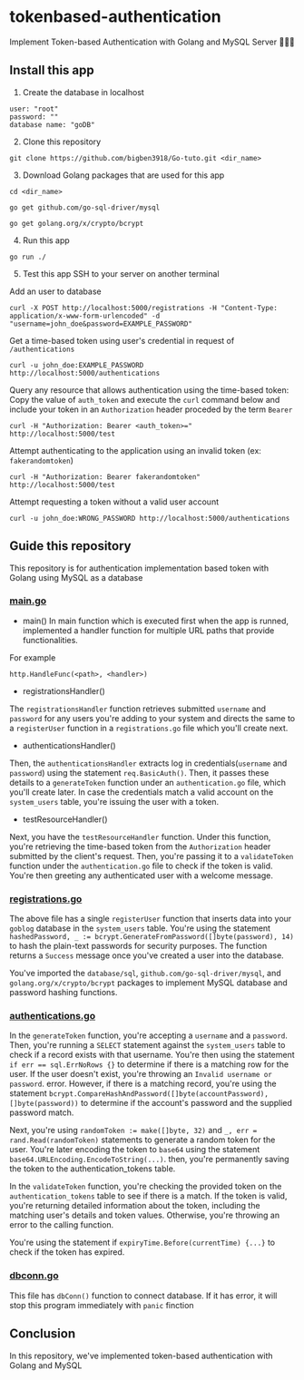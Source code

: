 # tokenbased-authentication

Implement Token-based Authentication with Golang and MySQL Server 👏👏👏

## Install this app

1. Create the database in localhost

```
user: "root"
password: ""
database name: "goDB"
```

2. Clone this repository

```
git clone https://github.com/bigben3918/Go-tuto.git <dir_name>
```

3. Download Golang packages that are used for this app

```
cd <dir_name>

go get github.com/go-sql-driver/mysql

go get golang.org/x/crypto/bcrypt
```

4. Run this app

```
go run ./
```

5. Test this app
SSH to your server on another terminal

Add an user to database

```
curl -X POST http://localhost:5000/registrations -H "Content-Type: application/x-www-form-urlencoded" -d "username=john_doe&password=EXAMPLE_PASSWORD"
```

Get a time-based token using user's credential in request of `/authentications`

```
curl -u john_doe:EXAMPLE_PASSWORD http://localhost:5000/authentications
```

Query any resource that allows authentication using the time-based token: Copy the value of `auth_token` and execute the `curl` command below and include your token in an `Authorization` header proceded by the term `Bearer`

```
curl -H "Authorization: Bearer <auth_token>=" http://localhost:5000/test
```

Attempt authenticating to the application using an invalid token (ex: `fakerandomtoken`)

```
curl -H "Authorization: Bearer fakerandomtoken" http://localhost:5000/test
```

Attempt requesting a token without a valid user account

```
curl -u john_doe:WRONG_PASSWORD http://localhost:5000/authentications
```

## Guide this repository

This repository is for authentication implementation based token with Golang using MySQL as a database

### [main.go](https://github.com/bigben3918/Go-tuto/tokenbased-authentication/main.go)

- main()
In main function which is executed first when the app is runned, implemented a handler function for multiple URL paths that provide functionalities.

For example

```
http.HandleFunc(<path>, <handler>)
```

- registrationsHandler()

The `registrationsHandler` function retrieves submitted `username` and `password` for any users you're adding to your system and directs the same to a `registerUser` function in a `registrations.go` file which you'll create next.

- authenticationsHandler()

Then, the `authenticationsHandler` extracts log in credentials(`username` and `password`) using the statement `req.BasicAuth()`. Then, it passes these details to a `generateToken` function under an `authentication.go` file, which you'll create later. In case the credentials match a valid account on the `system_users` table, you're issuing the user with a token.

- testResourceHandler()

Next, you have the `testResourceHandler` function. Under this function, you're retrieving the time-based token from the `Authorization` header submitted by the client's request. Then, you're passing it to a `validateToken` function under the `authentication.go` file to check if the token is valid. You're then greeting any authenticated user with a welcome message.

### [registrations.go](https://github.com/bigben3918/Go-tuto/tokenbased-authentication/registrations.go)

The above file has a single `registerUser` function that inserts data into your `goblog` database in the `system_users` table. You're using the statement `hashedPassword, _ := bcrypt.GenerateFromPassword([]byte(password), 14)` to hash the plain-text passwords for security purposes. The function returns a `Success` message once you've created a user into the database.

You've imported the `database/sql`, `github.com/go-sql-driver/mysql`, and `golang.org/x/crypto/bcrypt` packages to implement MySQL database and password hashing functions.

### [authentications.go](https://github.com/bigben3918/Go-tuto/tokenbased-authentication/authentications.go)

In the `generateToken` function, you're accepting a `username` and a `password`. Then, you're running a `SELECT` statement against the `system_users` table to check if a record exists with that username. You're then using the statement `if err == sql.ErrNoRows {}` to determine if there is a matching row for the user. If the user doesn't exist, you're throwing an `Invalid username or password`. error. However, if there is a matching record, you're using the statement `bcrypt.CompareHashAndPassword([]byte(accountPassword), []byte(password))` to determine if the account's password and the supplied password match.

Next, you're using `randomToken := make([]byte, 32)` and `_, err = rand.Read(randomToken)` statements to generate a random token for the user. You're later encoding the token to `base64` using the statement `base64.URLEncoding.EncodeToString(...)`. then, you're permanently saving the token to the authentication_tokens table.

In the `validateToken` function, you're checking the provided token on the `authentication_tokens` table to see if there is a match. If the token is valid, you're returning detailed information about the token, including the matching user's details and token values. Otherwise, you're throwing an error to the calling function.

You're using the statement if `expiryTime.Before(currentTime) {...}` to check if the token has expired.

### [dbconn.go](https://github.com/bigben3918/Go-tuto/tokenbased-authentication/dbconn.go)

This file has `dbConn()` function to connect database. If it has error, it will stop this program immediately with `panic` finction

## Conclusion

In this repository, we've implemented token-based authentication with Golang and MySQL

